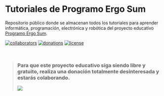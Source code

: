 # Tutoriales de Programo Ergo Sum

Repositorio público donde se almacenan todos los tutoriales para aprender informática, programación, electrónica y robótica del proyecto educativo [Programo Ergo Sum][PES-COM].


[![collaborators](https://badgen.net/badge/collaborators/♥/orange)][PES-COLABORA] [![donations](https://badgen.net/badge/donations/paypal%20me/orange)][PAYPAL-ME] [![license](https://badgen.net/badge/license/ccbysa%204.0/orange)][CC-BY-SA]



<br />


> ### Para que este proyecto educativo siga siendo libre y gratuito, realiza una donación totalmente desinteresada y estarás colaborando.
> [![](https://www.paypalobjects.com/es_ES/ES/i/btn/btn_donateCC_LG.gif)][PAYPAL-BTN]


[CC-BY-SA]: https://creativecommons.org/licenses/by-sa/4.0/deed.es_ES
[PES-COM]: https://www.programoergosum.com
[PES-COLABORA]: https://www.programoergosum.es/colabora
[PAYPAL-BTN]: https://www.paypal.com/cgi-bin/webscr?cmd=_s-xclick&hosted_button_id=7N56RY2QKJJDS&source=url
[PAYPAL-ME]: https://www.paypal.me/programoergosum